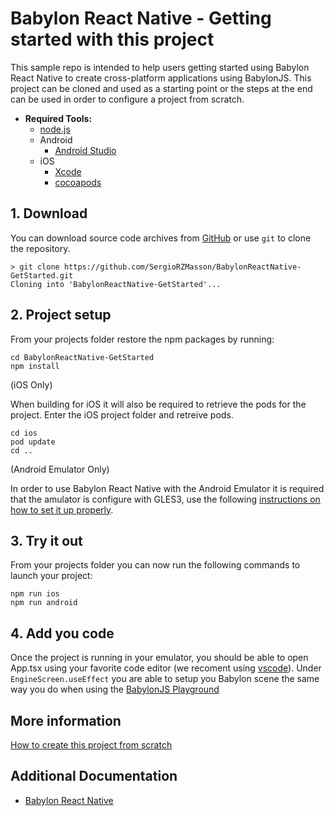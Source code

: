 # Babylon React Native - Getting started with this project

This sample repo is intended to help users getting started using Babylon React Native to create cross-platform applications using BabylonJS. This project can be cloned and used as a starting point or the steps at the end can be used in order to configure a project from scratch. 

- **Required Tools:**
    - [node.js](https://nodejs.org/en/)
    - Android
      - [Android Studio](https://developer.android.com/studio)
    - iOS
      - [Xcode](https://developer.apple.com/xcode/resources/)
      - [cocoapods](https://cocoapods.org/)


## 1. Download 

You can download source code archives from [GitHub](https://github.com/SergioRZMasson/BabylonReactNative-GetStarted) or use ```git``` to clone the repository.

```
> git clone https://github.com/SergioRZMasson/BabylonReactNative-GetStarted.git
Cloning into 'BabylonReactNative-GetStarted'...
```

## 2. Project setup

From your projects folder restore the npm packages by running:

```
cd BabylonReactNative-GetStarted
npm install
```

(iOS Only) 

When building for iOS it will also be required to retrieve the pods for the project. Enter the iOS project folder and retreive pods.

```
cd ios
pod update
cd ..
```

(Android Emulator Only)

In order to use Babylon React Native with the Android Emulator it is required that the amulator is configure with GLES3, use the following [instructions on how to set it up properly](docs/ANDROID_EMULATOR.md).



## 3. Try it out

From your projects folder you can now run the following commands to launch your project:

```
npm run ios
npm run android
```

## 4. Add you code

Once the project is running in your emulator, you should be able to open App.tsx using your favorite code editor (we recoment using [vscode](https://code.visualstudio.com/)). Under ```EngineScreen.useEffect``` you are able to setup you Babylon scene the same way you do when using the [BabylonJS Playground](https://www.babylonjs-playground.com/)

## More information

[How to create this project from scratch](CREATE.md)

Additional Documentation
------------------------

* [Babylon React Native](https://github.com/BabylonJS/BabylonReactNative)
